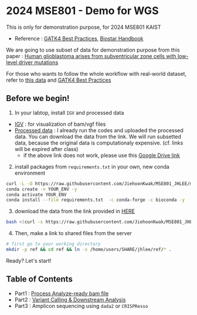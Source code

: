 # 2024 MSE801 - Demo for WGS
This is only for demonstration purpose, for 2024 MSE801 KAIST  
- Reference : [GATK4 Best Practices](https://gatk.broadinstitute.org/hc/en-us), [Biostar Handbook](https://www.biostarhandbook.com/)  

We are going to use subset of data for demonstration purpose from this paper : [Human glioblastoma arises from subventricular zone cells with low-level driver mutations](https://www.nature.com/articles/s41586-018-0389-3)  

For those who wants to follow the whole workflow with real-world dataset, refer to [this data](docs/whole_setup.md) and [GATK4 Best Practices](https://gatk.broadinstitute.org/hc/en-us)


## Before we begin!
1. In your labtop, install `IGV` and processed data
- [IGV](https://software.broadinstitute.org/software/igv/download) : for visualization of bam/vgf files
- [Processed data](https://jjhouse0722.myds.me/d/s/10ggaQvSdhQD2p29cjTx2AOMUrH3JAMR/tD6gUmmP8Wk2LVpzuOqHYzgLMwak1XM--Or1g2xTnxgs) : I already run the codes and uploaded the processed data. You can download the data from the link. We will run subsetted data, because the original data is computationaly expensive. (cf. links will be expired after class)
  - if the above link does not work, please use this [Google Drive link](https://drive.google.com/drive/folders/13Xtutkgo0CzPM_Tn3IRtN1TT2VNdUcIM?usp=sharing)

2. install packages from `requirements.txt` in your own, new conda environment
```bash
curl -L -O https://raw.githubusercontent.com/JiehoonKwak/MSE801_JHLEE/main/requirements.txt
conda create -n YOUR_ENV -y
conda activate YOUR_ENV
conda install --file requirements.txt  -c conda-forge -c bioconda -y
```

3. download the data from the link provided in [HERE](docs/demo_setup.md)
```bash
bash <(curl -s https://raw.githubusercontent.com/JiehoonKwak/MSE801_JHLEE/main/download_demo.sh)
```

4. Then, make a link to shared files from the server
```bash
# first go to your working directory
mkdir -p ref && cd ref && ln -s /home/users/SHARE/jhlee/ref/* .
```
  
Ready? Let's start!  


## Table of Contents
- Part1 : [Process Analyze-ready bam file](docs/1_pp.md)
- Part2 : [Variant Calling & Downstream Analysis](docs/2_vc.md)
- Part3 : Amplicon sequencing using `dada2` or `CRISPResso`

